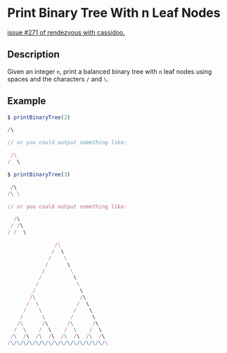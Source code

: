 # Print Binary Tree With n Leaf Nodes

[issue #271 of rendezvous with cassidoo.](https://buttondown.email/cassidoo/archive/everybody-gets-so-much-information-all-day-long/)

## Description

Given an integer `n`, print a balanced binary tree with `n` leaf nodes using spaces and the characters `/` and `\`.

## Example

```ts
$ printBinaryTree(2)

/\

// or you could output something like:

 /\
/  \

$ printBinaryTree(3)

 /\
/\ \

// or you could output something like:

  /\
 / /\
/ /  \

               /\
              /  \
             /    \
            /      \
           /        \
          /          \
         /            \
        /              \
       /\              /\
      /  \            /  \
     /    \          /    \
    /      \        /      \
   /\      /\      /\      /\
  /  \    /  \    /  \    /  \
 /\  /\  /\  /\  /\  /\  /\  /\
/\/\/\/\/\/\/\/\/\/\/\/\/\/\/\/\

```
